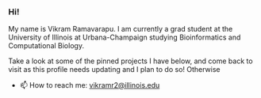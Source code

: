 ### Hi!
My name is Vikram Ramavarapu. I am currently a grad student at the University of Illinois at Urbana-Champaign studying Bioinformatics and Computational Biology. 
  
Take a look at some of the pinned projects I have below, and come back to visit as this profile needs updating and I plan to do so! Otherwise
  
- 📫 How to reach me: vikramr2@illinois.edu

<!--
**vikramr2/vikramr2** is a ✨ _special_ ✨ repository because its `README.md` (this file) appears on your GitHub profile.

Here are some ideas to get you started:

- 🔭 I’m currently working on ...
- 🌱 I’m currently learning ...
- 👯 I’m looking to collaborate on ...
- 🤔 I’m looking for help with ...
- 💬 Ask me about ...
- 📫 How to reach me: ...
- 😄 Pronouns: ...
- ⚡ Fun fact: ...
-->
